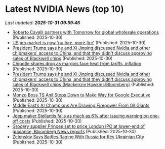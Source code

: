 # Latest NVIDIA News (top 10)
_Last updated: **2025-10-31 09:59:46**_

- [Roberto Cavalli partners with Tomorrow for global wholesale operations](https://biztoc.com/x/0872695254a4945c) (Published: 2025-10-30)
- [US job market is now 'no hire, more fire'](https://biztoc.com/x/efd7e87afab41022) (Published: 2025-10-30)
- [President Trump says he and Xi Jinping discussed Nvidia and other chipmakers' access to China, and that they didn't discuss approving sales of Blackwell chips](https://biztoc.com/x/8cce8cfcae8e108d) (Published: 2025-10-30)
- [Chipotle shares drop as margins face heat from tariffs, inflation](https://biztoc.com/x/7096cd45acc079f0) (Published: 2025-10-30)
- [President Trump says he and Xi Jinping discussed Nvidia and other chipmakers' access to China, and that they didn't discuss approving sales of Blackwell chips (Mackenzie Hawkins/Bloomberg)](https://www.techmeme.com/251030/p10) (Published: 2025-10-30)
- [Monzo Boss TS Anil Steps Down to Make Way for Google Executive](https://biztoc.com/x/e36c842d5c5ecdff) (Published: 2025-10-30)
- [Middle East’s AI Champions Are Drawing Firepower From Oil Giants](https://biztoc.com/x/7957106ad7b16d62) (Published: 2025-10-30)
- [Jeep maker Stellantis falls as much as 6% after issuing warning on one-off costs](https://biztoc.com/x/e1e9c4f02b35ca82) (Published: 2025-10-30)
- [Grocery supplier Princes set to price London IPO at lower-end of guidance, Bloomberg News reports](https://biztoc.com/x/a00a15d6fd7c0d3f) (Published: 2025-10-30)
- [Zelenskiy Says Battles Raging With Russia for Key Ukrainian City](https://biztoc.com/x/c8c0e13d5cf5a593) (Published: 2025-10-30)
